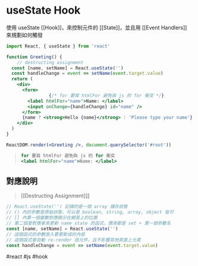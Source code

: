 # useState Hook
使用 useState [[Hook]]，來控制元件的 [[State]]，並且用 [[Event Handlers]] 來規劃如何觸發

```jsx
import React, { useState } from 'react'
```

```jsx
function Greeting() {
	// destructing assignment
  const [name, setName] = React.useState('')
  const handleChange = event => setName(event.target.value)
  return (
    <div>
      <form>
				{/* for 要寫 htmlFor 避免與 js 的 for 衝突 */}
        <label htmlFor="name">Name: </label>
        <input onChange={handleChange} id="name" />
      </form>
      {name ? <strong>Hello {name}</strong> : 'Please type your name'}
    </div>
  )
}

ReactDOM.render(<Greeting />, document.querySelector('#root'))
```
>```jsx
>for 要寫 htmlFor 避免與 js 的 for 衝突
><label htmlFor="name">Name: </label>
>```
## 對應說明
>[[Destructing Assignment]]]
```jsx
// React.useState('') 記錄的是一個 array 儲存狀態
// () 內的參數是原始狀態，可以是 boolean, string, array, object 皆可
// [] 內第一個變數對應顯示在網頁上的位置
// 第二個是對應拿來更新 name state 的函式，慣用都是 set + 第一個參數名
const [name, setName] = React.useState('')
// 這個函式的參數放入要更新成的內容
// 這個函式會自動 re-render 該元件，且不影響其他頁面上元素
const handleChange = event => setName(event.target.value)
```

#react #js #hook